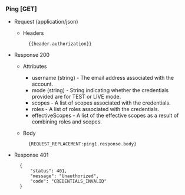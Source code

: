 ### Ping [GET]
+ Request (application/json)
    + Headers

            {{header.authorization}}

+ Response 200
    + Attributes
        + username (string) - The email address associated with the account.
        + mode (string) - String indicating whether the credentials provided are for TEST or LIVE mode.
        + scopes - A list of scopes associated with the credentials.
        + roles - A list of roles associated with the credentials.
        + effectiveScopes - A list of the effective scopes as a result of combining roles and scopes.
        
    + Body
    
            {REQUEST_REPLACEMENT:ping1.response.body}
        
+ Response 401

        {
            "status": 401,
            "message": "Unauthorized",
            "code": "CREDENTIALS_INVALID"
        }